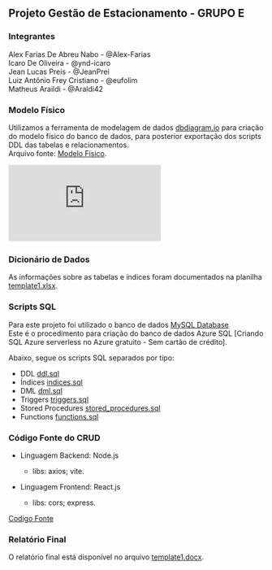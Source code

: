 ## Projeto Gestão de Estacionamento - GRUPO E

### Integrantes
Alex Farias De Abreu Nabo - @Alex-Farias<br>
Icaro De Oliveira - @ynd-icaro<br>
Jean Lucas Preis - @JeanPrei<br>
Luiz Antônio Frey Cristiano - @eufolim<br>
Matheus Araildi - @Araldi42<br>

### Modelo Físico
 Utilizamos a ferramenta de modelagem de dados [dbdiagram.io](https://dbdiagram.io/) para criação do modelo físico do banco de dados, para posterior exportação dos scripts DDL das tabelas e relacionamentos.<br>
Arquivo fonte: [Modelo Fisico](https://dbdiagram.io/d/6561325e3be1495787b1c71a).<br>

![image](https://github.com/eufolim/Projeto-Final-DB2-SATC-2024/blob/15-ajustar-organiza%C3%A7%C3%A3o-geral-do-projeto/modelo_fisico/modelo.pdf)
  
### Dicionário de Dados
As informações sobre as tabelas e índices foram documentados na planilha [template1.xlsx](dicionario_dados/template1.xlsx).

### Scripts SQL
Para este projeto foi utilizado o banco de dados [MySQL Database](https://www.mysql.com/downloads/) <br>
Este é o procedimento para criação do banco de dados Azure SQL [Criando SQL Azure serverless no Azure gratuito - Sem cartão de crédito].

Abaixo, segue os scripts SQL separados por tipo:
+ DDL [ddl.sql](scripts_sql/ddl.sql)
+ Índices [indices.sql](scripts_sql/indices.sql)
+ DML [dml.sql](scripts_sql/dml.sql)
+ Triggers [triggers.sql](scripts_sql/triggers.sql)
+ Stored Procedures [stored_procedures.sql](scripts_sql/procedures.sql)
+ Functions [functions.sql](scripts_sql/functions.sql)

### Código Fonte do CRUD
- Linguagem Backend: Node.js<br>
  - libs:
    axios;
    vite.
    
- Linguagem Frontend: React.js<br>
  - libs:
    cors;
    express.

[Codigo Fonte](fonte/)

### Relatório Final
O relatório final está disponível no arquivo [template1.docx](relatorio/template1.docx).